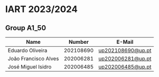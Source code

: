 # IART 2023/2024

## Group A1_50
| Name                 | Number    | E-Mail            |
| -------------------- | --------- | ----------------- |
| Eduardo Oliveira     | 202108690 | up202108690@up.pt |
| João Francisco Alves | 202006281 | up202006281@up.pt |
| José Miguel Isidro   | 202006485 | up202006485@up.pt |
